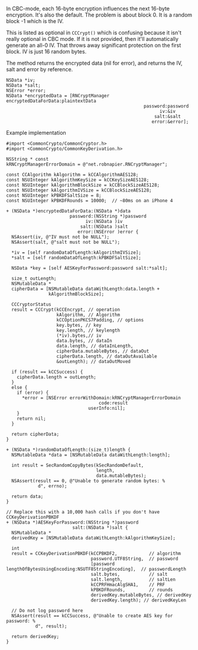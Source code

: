 
In CBC-mode, each 16-byte encryption influences the next 16-byte encryption. It's also the
default. The problem is about block 0. It is a random block -1 which is
the IV.

This is listed as optional in `CCCrypt()` which is confusing because it
isn't really optional in CBC mode. If it is not provided, then it'll
automatically generate an all-0 IV. That throws away significant
protection on the first block. IV is just 16 random bytes.

The method returns the encrypted data (nil for error), and returns the
IV, salt and error by reference.

    NSData *iv;
    NSData *salt;
    NSError *error;
    NSData *encryptedData = [RNCryptManager encryptedDataForData:plaintextData
                                                        password:password
                                                              iv:&iv
                                                            salt:&salt
                                                           error:&error];

Example implementation

    #import <CommonCrypto/CommonCryptor.h>
    #import <CommonCrypto/CommonKeyDerivation.h>

    NSString * const
    kRNCryptManagerErrorDomain = @"net.robnapier.RNCryptManager";

    const CCAlgorithm kAlgorithm = kCCAlgorithmAES128;
    const NSUInteger kAlgorithmKeySize = kCCKeySizeAES128;
    const NSUInteger kAlgorithmBlockSize = kCCBlockSizeAES128;
    const NSUInteger kAlgorithmIVSize = kCCBlockSizeAES128;
    const NSUInteger kPBKDFSaltSize = 8;
    const NSUInteger kPBKDFRounds = 10000;  // ~80ms on an iPhone 4

    + (NSData *)encryptedDataForData:(NSData *)data
                            password:(NSString *)password
                                  iv:(NSData )iv
                                salt:(NSData )salt
                               error:(NSError )error {
      NSAssert(iv, @"IV must not be NULL");
      NSAssert(salt, @"salt must not be NULL");

      *iv = [self randomDataOfLength:kAlgorithmIVSize];
      *salt = [self randomDataOfLength:kPBKDFSaltSize];

      NSData *key = [self AESKeyForPassword:password salt:*salt];

      size_t outLength;
      NSMutableData *
      cipherData = [NSMutableData dataWithLength:data.length +
                    kAlgorithmBlockSize];

      CCCryptorStatus
      result = CCCrypt(kCCEncrypt, // operation
                       kAlgorithm, // Algorithm
                       kCCOptionPKCS7Padding, // options
                       key.bytes, // key
                       key.length, // keylength
                       (*iv).bytes,// iv
                       data.bytes, // dataIn
                       data.length, // dataInLength,
                       cipherData.mutableBytes, // dataOut
                       cipherData.length, // dataOutAvailable
                       &outLength); // dataOutMoved

      if (result == kCCSuccess) {
        cipherData.length = outLength;
      }
      else {
        if (error) {
          *error = [NSError errorWithDomain:kRNCryptManagerErrorDomain
                                       code:result
                                   userInfo:nil];
        }
        return nil;
      }

      return cipherData;
    }

    + (NSData *)randomDataOfLength:(size_t)length {
      NSMutableData *data = [NSMutableData dataWithLength:length];

      int result = SecRandomCopyBytes(kSecRandomDefault,
                                      length,
                                      data.mutableBytes);
      NSAssert(result == 0, @"Unable to generate random bytes: %
                d", errno);

      return data;
    }

    // Replace this with a 10,000 hash calls if you don't have CCKeyDerivationPBKDF
    + (NSData *)AESKeyForPassword:(NSString *)password
                             salt:(NSData *)salt {
      NSMutableData *
      derivedKey = [NSMutableData dataWithLength:kAlgorithmKeySize];

      int
      result = CCKeyDerivationPBKDF(kCCPBKDF2,            // algorithm
                                    password.UTF8String,  // password
                                    [password lengthOfBytesUsingEncoding:NSUTF8StringEncoding],  // passwordLength
                                    salt.bytes,           // salt
                                    salt.length,          // saltLen
                                    kCCPRFHmacAlgSHA1,    // PRF
                                    kPBKDFRounds,         // rounds
                                    derivedKey.mutableBytes, // derivedKey
                                    derivedKey.length); // derivedKeyLen

      // Do not log password here
      NSAssert(result == kCCSuccess, @"Unable to create AES key for password: %
               d", result);

      return derivedKey;
    }

